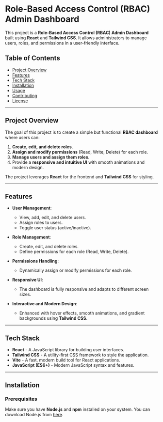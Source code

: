 # **Role-Based Access Control (RBAC) Admin Dashboard**

This project is a **Role-Based Access Control (RBAC) Admin Dashboard** built using **React** and **Tailwind CSS**. It allows administrators to manage users, roles, and permissions in a user-friendly interface.

## **Table of Contents**
- [Project Overview](#project-overview)
- [Features](#features)
- [Tech Stack](#tech-stack)
- [Installation](#installation)
- [Usage](#usage)
- [Contributing](#contributing)
- [License](#license)

---

## **Project Overview**

The goal of this project is to create a simple but functional **RBAC dashboard** where users can:
1. **Create, edit, and delete roles**.
2. **Assign and modify permissions** (Read, Write, Delete) for each role.
3. **Manage users and assign them roles**.
4. Provide a **responsive and intuitive UI** with smooth animations and modern design.

The project leverages **React** for the frontend and **Tailwind CSS** for styling.

---

## **Features**

- **User Management**:
  - View, add, edit, and delete users.
  - Assign roles to users.
  - Toggle user status (active/inactive).
  
- **Role Management**:
  - Create, edit, and delete roles.
  - Define permissions for each role (Read, Write, Delete).
  
- **Permissions Handling**:
  - Dynamically assign or modify permissions for each role.

- **Responsive UI**:
  - The dashboard is fully responsive and adapts to different screen sizes.

- **Interactive and Modern Design**:
  - Enhanced with hover effects, smooth animations, and gradient backgrounds using **Tailwind CSS**.

---

## **Tech Stack**

- **React** - A JavaScript library for building user interfaces.
- **Tailwind CSS** - A utility-first CSS framework to style the application.
- **Vite** - A fast, modern build tool for React applications.
- **JavaScript (ES6+)** - Modern JavaScript syntax and features.

---

## **Installation**

### Prerequisites

Make sure you have **Node.js** and **npm** installed on your system. You can download Node.js from [here](https://nodejs.org).

